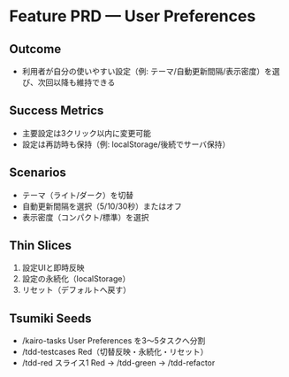 # Feature PRD — User Preferences

## Outcome
- 利用者が自分の使いやすい設定（例: テーマ/自動更新間隔/表示密度）を選び、次回以降も維持できる

## Success Metrics
- 主要設定は3クリック以内に変更可能
- 設定は再訪時も保持（例: localStorage/後続でサーバ保持）

## Scenarios
- テーマ（ライト/ダーク）を切替
- 自動更新間隔を選択（5/10/30秒）またはオフ
- 表示密度（コンパクト/標準）を選択

## Thin Slices
1) 設定UIと即時反映
2) 設定の永続化（localStorage）
3) リセット（デフォルトへ戻す）

## Tsumiki Seeds
- /kairo-tasks User Preferences を3〜5タスクへ分割
- /tdd-testcases Red（切替反映・永続化・リセット）
- /tdd-red スライス1 Red → /tdd-green → /tdd-refactor
